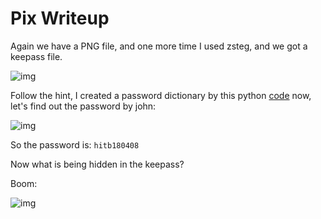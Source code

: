 # Pix Writeup

Again we have a PNG file, and one more time I used zsteg, and we got a keepass file.

![img](https://github.com/BinhHuynh/CTF/blob/master/2018/Hitb/misc/pix/screenshot1.png)

Follow the hint, I created a password dictionary by this python [code](https://github.com/BinhHuynh/CTF/blob/master/2018/Hitb/misc/pix/pw.py)
now, let's find out the password by john:

![img](https://github.com/BinhHuynh/CTF/blob/master/2018/Hitb/misc/pix/screenshot2.png)

So the password is: `hitb180408`

Now what is being hidden in the keepass?

Boom:

![img](https://github.com/BinhHuynh/CTF/blob/master/2018/Hitb/misc/pix/screenshot3.png)

